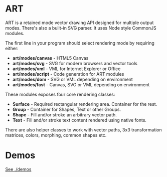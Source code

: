 # ART

ART is a retained mode vector drawing API designed for multiple output modes.
There's also a built-in SVG parser. It uses Node style CommonJS modules.

The first line in your program should select rendering mode by requiring either:

- __art/modes/canvas__ - HTML5 Canvas
- __art/modes/svg__ - SVG for modern browsers and vector tools
- __art/modes/vml__ - VML for Internet Explorer or Office
- __art/modes/script__ - Code generation for ART modules
- __art/modes/dom__ - SVG or VML depending on environment
- __art/modes/fast__ - Canvas, SVG or VML depending on environment

These modules exposes four core rendering classes:

- __Surface__ - Required rectangular rendering area. Container for the rest.
- __Group__ - Container for Shapes, Text or other Groups.
- __Shape__ - Fill and/or stroke an arbitrary vector path.
- __Text__ - Fill and/or stroke text content rendered using native fonts.

There are also helper classes to work with vector paths, 3x3 transformation
matrices, colors, morphing, common shapes etc.

# Demos

[See ./demos](./demos)
